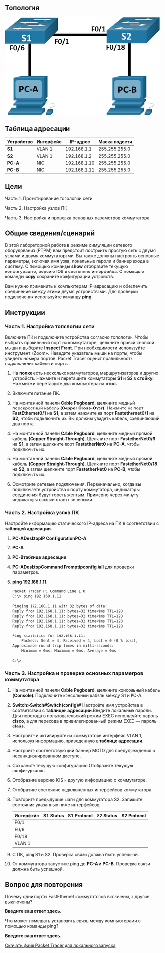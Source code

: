 ## Топология

![In the topology, PC-A is connected to S1 via f0/6. PC-B is connected to S2 via F0/6. S1 and S2 are connected to each via F0/1.](./assets/topology.png)

## Таблица адресации

| Устройство | Интерфейс | IP-адрес     | Маска подсети |
|------------|-----------|--------------|---------------|
| **S1**     | VLAN 1    | 192.168.1.1  | 255.255.255.0 |
| **S2**     | VLAN 1    | 192.168.1.2  | 255.255.255.0 |
| **PC-A**   | NIC       | 192.168.1.10 | 255.255.255.0 |
| **PC-B**   | NIC       | 192.168.1.11 | 255.255.255.0 |

## Цели

Часть 1. Проектирование топологии сети

Часть 2. Настройка узлов ПК

Часть 3. Настройка и проверка основных параметров коммутатора

## Общие сведения/сценарий

В этой лабораторной работе в режиме симуляции сетевого оборудования (PTPM) вам предстоит построить простую сеть с двумя узлами и двумя коммутаторами. Вы также должны настроить основные параметры, включая имя узла, локальные пароли и баннер входа в систему. С помощью команды **show** отобразите текущую конфигурацию, версию IOS и состояние интерфейса. С помощью команды **copy** сохраните конфигурации устройств.

Вам нужно применить к компьютерам IP-адресацию и обеспечить соединение между этими двумя устройствами. Для проверки подключения используйте команду **ping**.

## Инструкции

### Часть 1. Настройка топологии сети

Включите ПК и подключите устройства согласно топологии. Чтобы выбрать правильный порт на коммутаторе, щелкните правой кнопкой мыши и выберите **Inspect Front**. При необходимости используйте инструмент «Zoom». Наведите указатель мыши на порты, чтобы увидеть номера портов. Packet Tracer оценит правильность подключения кабеля и порта.

1.  На **полке** есть несколько коммутаторов, маршрутизаторов и других устройств. Нажмите и перетащите коммутаторы **S1** и **S2** в **стойку.** Нажмите и перетащите два компьютера на **стол.**

2.  Включите питание ПК.

3.  На монтажной панели **Cable Pegboard**, щелкните медный перекрестный кабель **(Copper Cross-Over)**. Нажмите на порт **FastEthernet0/1** на **S1**, а затем нажмите на порт **Fastethernet0/1** на **S2**, чтобы подключить их. Вы должны увидеть кабель, соединяющий два порта.

4.  На монтажной панели **Cable Pegboard**, щелкните медный прямой кабель **(Copper Straight-Through)**. Щелкните порт **FastetherNet0/6** на **S1**, а затем щелкните порт **FastetherNet0** на **PC-A**, чтобы подключить их.

5.  На монтажной панели **Cable Pegboard**, щелкните медный прямой кабель **(Copper Straight-Through)**. Щелкните порт **FastetherNet0/18** на **S2**, а затем щелкните порт **FastetherNet0** на **PC-B**, чтобы подключить их.

6.  Осмотрите сетевые подключения. Первоначально, когда вы подключаете устройства к порту коммутатора, индикаторы соединения будут гореть желтым. Примерно через минуту индикаторы ссылки станут зелеными.

### Часть 2. Настройка узлов ПК

Настройте информацию статического IP-адреса на ПК в соответствии с **таблицей адресации**.

1.  **PC-ADesktopIP ConfigurationPC-A**.

2.  **PC-A**

3.  **PC-Bтаблице адресации**

4.  **PC-ADesktopCommand Promptipconfig /all** для проверки параметров.

5.  **ping 192.168.1.11**.

    ```
    Packet Tracer PC Command Line 1.0
    C:\> ping 192.168.1.11

    Pinging 192.168.1.11 with 32 bytes of data:
    Reply from 192.168.1.11: bytes=32 time<1ms TTL=128
    Reply from 192.168.1.11: bytes=32 time<1ms TTL=128
    Reply from 192.168.1.11: bytes=32 time<1ms TTL=128
    Reply from 192.168.1.11: bytes=32 time<1ms TTL=128

    Ping statistics for 192.168.1.11:
        Packets: Sent = 4, Received = 4, Lost = 0 (0 % loss),
    Approximate round trip times in milli-seconds:
        Minimum = 0ms, Maximum = 0ms, Average = 0ms

    C:\>
    ```

### Часть 3. Настройка и проверка основных параметров коммутатора

1.  На монтажной панели **Cable Pegboard**, щелкните консольный кабель **(Console)**. Подключите консольный кабель между S1 и PC-A.

2.  **Switch\>Switch#Switch(config)#** Настройте имя устройства в соответствии с **таблицей адресации**.Введите локальные пароли. Для перехода в пользовательский режим EXEC используйте пароль **cisco**, а для перехода в привилегированный режим EXEC — пароль **class**.

3.  Настройте и активируйте на коммутаторе интерфейс VLAN 1, используя информацию, приведенную в **таблице адресации**.

4.  Настройте соответствующий баннер MOTD для предупреждения о несанкционированном доступе.

5.  Сохраните текущую конфигурацию Отобразите текущую конфигурацию.

6.  Отобразите версию IOS и другую информацию о коммутаторе.

7.  Отобразите состояние подключенных интерфейсов коммутатора.

8.  Повторите предыдущие шаги для коммутатора S2. Запишите состояние указанных ниже интерфейсов.

    | Интерфейс | S1 Status | S1 Protocol | S2 Status | S2 Protocol |
    |-----------|-----------|-------------|-----------|-------------|
    | F0/1      |           |             |           |             |
    | F0/6      |           |             |           |             |
    | F0/18     |           |             |           |             |
    | VLAN 1    |           |             |           |             |

9.  С ПК, ping S1 и S2. Проверка связи должна быть успешной.

10. От коммутатора запустите ping до **PC-A** и **PC-B**. Проверка связи должна быть успешной.

## Вопрос для повторения

Почему одни порты FastEthernet коммутаторов включены, а другие выключены?

**Введите ваш ответ здесь.**

Что может помешать установить связь между компьютерами с помощью команды ping?

**Введите ваш ответ здесь.**

[Скачать файл Packet Tracer для локального запуска](./assets/2.9.2-lab.pka)
